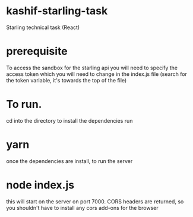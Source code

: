# kashif-starling-task
Starling technical task (React)

# prerequisite
To access the sandbox for the starling api you will need to specify the access token which you will need to change in the index.js file
(search for the token variable, it's towards the top of the file)

# To run.
cd into the directory
to install the dependencies run
# yarn
once the dependencies are install, to run the server
# node index.js

this will start on the server on port 7000. CORS headers are returned, so you shouldn't have to install any cors add-ons for the browser
